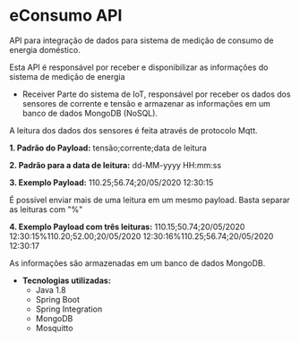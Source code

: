 # eConsumo API
API para integração de dados para sistema de medição de consumo de energia doméstico.

Esta API é responsável por receber e disponibilizar as informações do sistema de medição de energia

- Receiver
Parte do sistema de IoT, responsável por receber os dados dos sensores de corrente e tensão e armazenar as informações em um banco de dados MongoDB (NoSQL).

A leitura dos dados dos sensores é feita através de protocolo Mqtt.

**1. Padrão do Payload:** tensão;corrente;data de leitura

**2. Padrão para a data de leitura:** dd-MM-yyyy HH:mm:ss

**3. Exemplo Payload:** 110.25;56.74;20/05/2020 12:30:15

É possível enviar mais de uma leitura em um mesmo payload. Basta separar as leituras com "%"

**4. Exemplo Payload com três leituras:** 110.15;50.74;20/05/2020 12:30:15%110.20;52.00;20/05/2020 12:30:16%110.25;56.74;20/05/2020 12:30:17

As informações são armazenadas em um banco de dados MongoDB.

- **Tecnologias utilizadas:**
  * Java 1.8
  * Spring Boot
  * Spring Integration
  * MongoDB
  * Mosquitto
